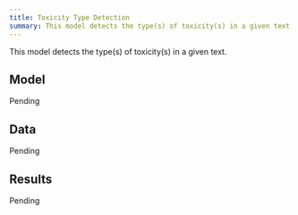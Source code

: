 ```yaml
---
title: Toxicity Type Detection
summary: This model detects the type(s) of toxicity(s) in a given text.
---
```


This model detects the type(s) of toxicity(s) in a given text.

## Model

Pending

## Data

Pending

## Results

Pending